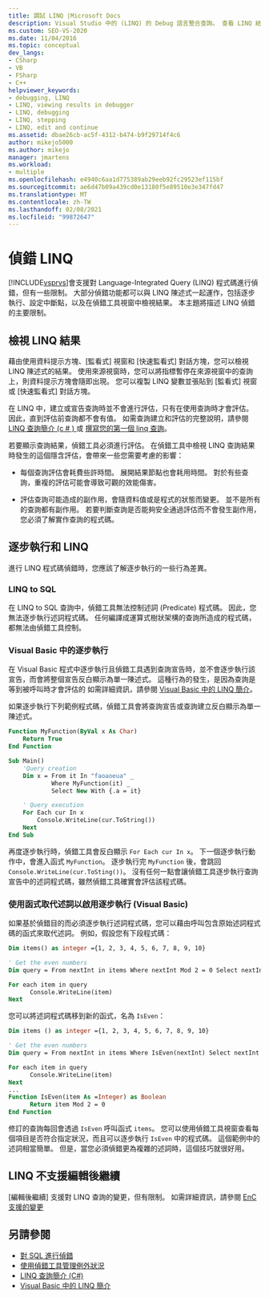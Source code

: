 ```yaml
---
title: 調試 LINQ |Microsoft Docs
description: Visual Studio 中的 (LINQ) 的 Debug 語言整合查詢。 查看 LINQ 結果。 瞭解逐步執行 LINQ 程式碼時的行為差異。
ms.custom: SEO-VS-2020
ms.date: 11/04/2016
ms.topic: conceptual
dev_langs:
- CSharp
- VB
- FSharp
- C++
helpviewer_keywords:
- debugging, LINQ
- LINQ, viewing results in debugger
- LINQ, debugging
- LINQ, stepping
- LINQ, edit and continue
ms.assetid: dbae26cb-ac5f-4312-b474-b9f29714f4c6
author: mikejo5000
ms.author: mikejo
manager: jmartens
ms.workload:
- multiple
ms.openlocfilehash: e4940c6aa1d775389ab29eeb92fc29523ef115bf
ms.sourcegitcommit: ae6d47b09a439cd0e13180f5e89510e3e347fd47
ms.translationtype: MT
ms.contentlocale: zh-TW
ms.lasthandoff: 02/08/2021
ms.locfileid: "99872647"
---
```

# <a name="debugging-linq"></a>偵錯 LINQ
[!INCLUDE[vsprvs](../code-quality/includes/vsprvs_md.md)]會支援對 Language-Integrated Query (LINQ) 程式碼進行偵錯，但有一些限制。 大部分偵錯功能都可以與 LINQ 陳述式一起運作，包括逐步執行、設定中斷點，以及在偵錯工具視窗中檢視結果。 本主題將描述 LINQ 偵錯的主要限制。

## <a name="viewing-linq-results"></a><a name="BKMK_ViewingLINQResults"></a> 檢視 LINQ 結果
 藉由使用資料提示方塊、[監看式] 視窗和 [快速監看式] 對話方塊，您可以檢視 LINQ 陳述式的結果。 使用來源視窗時，您可以將指標暫停在來源視窗中的查詢上，則資料提示方塊會隨即出現。 您可以複製 LINQ 變數並張貼到 [監看式] 視窗或 [快速監看式] 對話方塊。

 在 LINQ 中，建立或宣告查詢時並不會進行評估，只有在使用查詢時才會評估。 因此，直到評估前查詢都不會有值。 如需查詢建立和評估的完整說明，請參閱 [LINQ 查詢簡介 (c # ) ](/dotnet/csharp/programming-guide/concepts/linq/introduction-to-linq-queries) 或 [撰寫您的第一個 linq 查詢](/dotnet/visual-basic/programming-guide/concepts/linq/writing-your-first-linq-query)。

 若要顯示查詢結果，偵錯工具必須進行評估。 在偵錯工具中檢視 LINQ 查詢結果時發生的這個隱含評估，會帶來一些您需要考慮的影響：

- 每個查詢評估會耗費些許時間。 展開結果節點也會耗用時間。 對於有些查詢，重複的評估可能會導致可觀的效能傷害。

- 評估查詢可能造成的副作用，會隨資料值或是程式的狀態而變更。 並不是所有的查詢都有副作用。 若要判斷查詢是否能夠安全通過評估而不會發生副作用，您必須了解實作查詢的程式碼。

## <a name="stepping-and-linq"></a><a name="BKMK_SteppingAndLinq"></a> 逐步執行和 LINQ
 進行 LINQ 程式碼偵錯時，您應該了解逐步執行的一些行為差異。

### <a name="linq-to-sql"></a>LINQ to SQL
 在 LINQ to SQL 查詢中，偵錯工具無法控制述詞 (Predicate) 程式碼。 因此，您無法逐步執行述詞程式碼。 任何編譯成運算式樹狀架構的查詢所造成的程式碼，都無法由偵錯工具控制。

### <a name="stepping-in-visual-basic"></a>Visual Basic 中的逐步執行
 在 Visual Basic 程式中逐步執行且偵錯工具遇到查詢宣告時，並不會逐步執行該宣告，而會將整個宣告反白顯示為單一陳述式。 這種行為的發生，是因為查詢是等到被呼叫時才會評估的 如需詳細資訊，請參閱 [Visual Basic 中的 LINQ 簡介](/dotnet/visual-basic/programming-guide/language-features/linq/introduction-to-linq)。

 如果逐步執行下列範例程式碼，偵錯工具會將查詢宣告或查詢建立反白顯示為單一陳述式。

```vb
Function MyFunction(ByVal x As Char)
    Return True
End Function

Sub Main()
    'Query creation
    Dim x = From it In "faoaoeua" _
            Where MyFunction(it) _
            Select New With {.a = it}

    ' Query execution
    For Each cur In x
        Console.WriteLine(cur.ToString())
    Next
End Sub
```

 再度逐步執行時，偵錯工具會反白顯示 `For Each cur In x`。 下一個逐步執行動作中，會進入函式 `MyFunction`。 逐步執行完 `MyFunction` 後，會跳回 `Console.WriteLine(cur.ToSting())`。 沒有任何一點會讓偵錯工具逐步執行查詢宣告中的述詞程式碼，雖然偵錯工具確實會評估該程式碼。

### <a name="replacing-a-predicate-with-a-function-to-enable-stepping-visual-basic"></a>使用函式取代述詞以啟用逐步執行 (Visual Basic)
 如果基於偵錯目的而必須逐步執行述詞程式碼，您可以藉由呼叫包含原始述詞程式碼的函式來取代述詞。 例如，假設您有下段程式碼：

```vb
Dim items() as integer ={1, 2, 3, 4, 5, 6, 7, 8, 9, 10}

' Get the even numbers
Dim query = From nextInt in items Where nextInt Mod 2 = 0 Select nextInt

For each item in query
      Console.WriteLine(item)
Next
```

 您可以將述詞程式碼移到新的函式，名為 `IsEven`：

```vb
Dim items () as integer ={1, 2, 3, 4, 5, 6, 7, 8, 9, 10}

' Get the even numbers
Dim query = From nextInt in items Where IsEven(nextInt) Select nextInt

For each item in query
      Console.WriteLine(item)
Next
...
Function IsEven(item As =Integer) as Boolean
      Return item Mod 2 = 0
End Function
```

 修訂的查詢每回會透過 `IsEven` 呼叫函式 `items`。 您可以使用偵錯工具視窗查看每個項目是否符合指定狀況，而且可以逐步執行 `IsEven` 中的程式碼。 這個範例中的述詞相當簡單。 但是，當您必須偵錯更為複雜的述詞時，這個技巧就很好用。

## <a name="edit-and-continue-not-supported-for-linq"></a><a name="BKMK_EditandContinueNotSupportedforLINQ"></a> LINQ 不支援編輯後繼續
 [編輯後繼續] 支援對 LINQ 查詢的變更，但有限制。 如需詳細資訊，請參閱 [EnC 支援的變更](https://github.com/dotnet/roslyn/blob/master/docs/wiki/EnC-Supported-Edits.md)

## <a name="see-also"></a>另請參閱

- [對 SQL 進行偵錯](/previous-versions/visualstudio/visual-studio-2010/zefbf0t6\(v\=vs.100\))
- [使用偵錯工具管理例外狀況](../debugger/managing-exceptions-with-the-debugger.md)
- [LINQ 查詢簡介 (C#)](/dotnet/csharp/programming-guide/concepts/linq/introduction-to-linq-queries)
- [Visual Basic 中的 LINQ 簡介](/dotnet/visual-basic/programming-guide/language-features/linq/introduction-to-linq)
